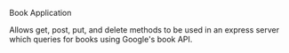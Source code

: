 Book Application

Allows get, post, put, and delete methods to be used in an express server which queries for books using Google's book API.
